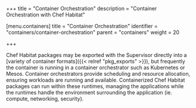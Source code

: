 +++
title = "Container Orchestration"
description = "Container Orchestration with Chef Habitat"


[menu.containers]
    title = "Container Orchestration"
    identifier = "containers/container-orchestration"
    parent = "containers"
    weight = 20

+++

Chef Habitat packages may be exported with the Supervisor directly into a [variety of container formats]({{< relref "pkg_exports" >}}), but frequently the container is running in a container orchestrator such as Kubernetes or Mesos. Container orchestrators provide scheduling and resource allocation, ensuring workloads are running and available. Containerized Chef Habitat packages can run within these runtimes, managing the applications while the runtimes handle the environment surrounding the application (ie. compute, networking, security).
